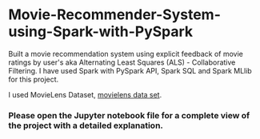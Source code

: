 # Movie-Recommender-System-using-Spark-with-PySpark

Built a movie recommendation system using explicit feedback of movie ratings by user's aka Alternating Least Squares (ALS) - Collaborative Filtering. I have used Spark with PySpark API, Spark SQL and Spark MLlib for this project.

I used MovieLens Dataset, [movielens data set](https://grouplens.org/datasets/movielens/).

### Please open the Jupyter notebook file for a complete view of the project with a detailed explanation.
